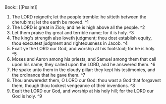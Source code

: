 Book:: [[Psalm]]
 1. The LORD reigneth; let the people tremble: he sitteth between the cherubims; let the earth be moved. ^1
 2. The LORD is great in Zion; and he is high above all the people. ^2
 3. Let them praise thy great and terrible name; for it is holy. ^3
 4. The king's strength also loveth judgment; thou dost establish equity, thou executest judgment and righteousness in Jacob. ^4
 5. Exalt ye the LORD our God, and worship at his footstool; for he is holy. ^5
 6. Moses and Aaron among his priests, and Samuel among them that call upon his name; they called upon the LORD, and he answered them. ^6
 7. He spake unto them in the cloudy pillar: they kept his testimonies, and the ordinance that he gave them. ^7
 8. Thou answeredst them, O LORD our God: thou wast a God that forgavest them, though thou tookest vengeance of their inventions. ^8
 9. Exalt the LORD our God, and worship at his holy hill; for the LORD our God is holy. ^9
